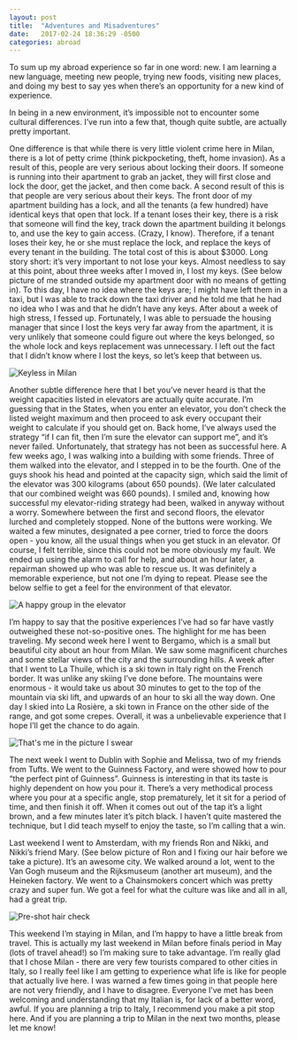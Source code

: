```yaml
---
layout: post
title:  "Adventures and Misadventures"
date:   2017-02-24 18:36:29 -0500
categories: abroad
---
```


To sum up my abroad experience so far in one word: new. I am learning a new
language, meeting new people, trying new foods, visiting new places, and doing
my best to say yes when there’s an opportunity for a new kind of experience.

In being in a new environment, it’s impossible not to encounter some cultural
differences. I’ve run into a few that, though quite subtle, are actually pretty
important.

One difference is that while there is very little violent crime here in Milan,
there is a lot of petty crime (think pickpocketing, theft, home invasion). As a
result of this, people are very serious about locking their doors. If someone
is running into their apartment to grab an jacket, they will first close and
lock the door, get the jacket, and then come back. A second result of this is
that people are very serious about their keys. The front door of my apartment
building has a lock, and all the tenants (a few hundred) have identical keys
that open that lock. If a tenant loses their key, there is a risk that someone
will find the key, track down the apartment building it belongs to, and use the
key to gain access. (Crazy, I know). Therefore, if a tenant loses their key, he
or she must replace the lock, and replace the keys of every tenant in the
building. The total cost of this is about $3000. Long story short: it’s very
important to not lose your keys. Almost needless to say at this point, about
three weeks after I moved in, I lost my keys. (See below picture of me
stranded outside my apartment door with no means of getting in). To this day, I
have no idea where the keys are; I might have left them in a taxi, but I was
able to track down the taxi driver and he told me that he had no idea who I was
and that he didn’t have any keys. After about a week of high stress, I fessed
up. Fortunately, I was able to persuade the housing manager that since I lost
the keys very far away from the apartment, it is very unlikely that someone
could figure out where the keys belonged, so the whole lock and keys
replacement was unnecessary. I left out the fact that I didn’t know where I
lost the keys, so let’s keep that between us.

<img src="http://localhost:4000/assets/blog/img/1 - Keyless in Milan.jpg"
     alt="Keyless in Milan">

Another subtle difference here that I bet you’ve never heard is that the weight
capacities listed in elevators are actually quite accurate. I’m guessing that
in the States, when you enter an elevator, you don’t check the listed weight
maximum and then proceed to ask every occupant their weight to calculate if you
should get on. Back home, I’ve always used the strategy “if I can fit, then I’m
sure the elevator can support me”, and it’s never failed. Unfortunately, that
strategy has not been as successful here. A few weeks ago, I was walking into a
building with some friends. Three of them walked into the elevator, and I
stepped in to be the fourth. One of the guys shook his head and pointed at the
capacity sign, which said the limit of the elevator was 300 kilograms (about
650 pounds). (We later calculated that our combined weight was 660 pounds). I
smiled and, knowing how successful my elevator-riding strategy had been, walked
in anyway without a worry. Somewhere between the first and second floors, the
elevator lurched and completely stopped. None of the buttons were working. We
waited a few minutes, designated a pee corner, tried to force the doors open -
you know, all the usual things when you get stuck in an elevator. Of course, I
felt terrible, since this could not be more obviously my fault. We ended up
using the alarm to call for help, and about an hour later, a repairman showed
up who was able to rescue us. It was definitely a memorable experience, but not
one I’m dying to repeat. Please see the below selfie to get a feel for the
environment of that elevator.

<img src="http://localhost:4000/assets/blog/img/2 - A happy group in the elevator.jpg"
     alt="A happy group in the elevator">

I’m happy to say that the positive experiences I’ve had so far have vastly
outweighed these not-so-positive ones. The highlight for me has been traveling.
My second week here I went to Bergamo, which is a small but beautiful city
about an hour from Milan. We saw some magnificent churches and some stellar
views of the city and the surrounding hills. A week after that I went to La
Thuile, which is a ski town in Italy right on the French border. It was unlike
any skiing I’ve done before. The mountains were enormous - it would take us
about 30 minutes to get to the top of the mountain via ski lift, and upwards of
an hour to ski all the way down. One day I skied into La Rosière, a ski town in
France on the other side of the range, and got some crepes. Overall, it was a
unbelievable experience that I hope I’ll get the chance to do again.

<img src="http://localhost:4000/assets/blog/img/3 - That's me in the picture I swear.jpg"
     alt="That's me in the picture I swear">

The next week I went to Dublin with Sophie and Melissa, two of my friends from
Tufts. We went to the Guinness Factory, and were showed how to pour “the
perfect pint of Guinness”. Guinness is interesting in that its taste is highly
dependent on how you pour it. There’s a very methodical process where you pour
at a specific angle, stop prematurely, let it sit for a period of time, and
then finish it off. When it comes out out of the tap it’s a light brown, and a
few minutes later it’s pitch black. I haven’t quite mastered the technique, but
I did teach myself to enjoy the taste, so I’m calling that a win.

Last weekend I went to Amsterdam, with my friends Ron and Nikki, and Nikki’s
friend Mary. (See below picture of Ron and I fixing our hair before we take
a picture). It’s an awesome city. We walked around a lot, went to the Van Gogh
museum and the Rijksmuseum (another art museum), and the Heineken factory. We
went to a Chainsmokers concert which was pretty crazy and super fun. We got a
feel for what the culture was like and all in all, had a great trip.

<img src="http://localhost:4000/assets/blog/img/4 - Pre-shot hair check.jpg"
     alt="Pre-shot hair check">

This weekend I’m staying in Milan, and I’m happy to have a little break from
travel. This is actually my last weekend in Milan before finals period in May
(lots of travel ahead!) so I’m making sure to take advantage. I’m really glad
that I chose Milan - there are very few tourists compared to other cities in
Italy, so I really feel like I am getting to experience what life is like for
people that actually live here. I was warned a few times going in that people
here are not very friendly, and I have to disagree. Everyone I’ve met has been
welcoming and understanding that my Italian is, for lack of a better word,
awful. If you are planning a trip to Italy, I recommend you make a pit stop
here. And if you are planning a trip to Milan in the next two months, please
let me know!
